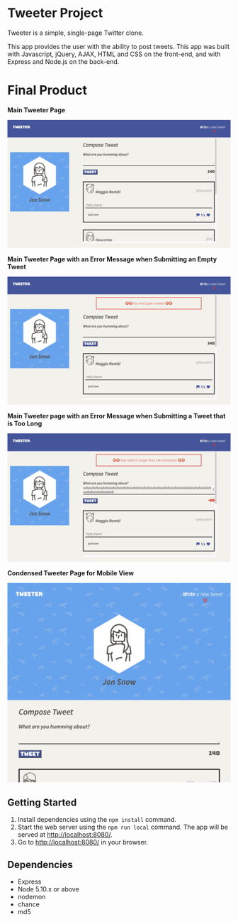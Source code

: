 # Tweeter Project

Tweeter is a simple, single-page Twitter clone.

This app provides the user with the ability to post tweets. This app was built with Javascript, jQuery, AJAX, HTML and CSS on the front-end, and with Express and Node.js on the back-end. 


# Final Product


**Main Tweeter Page**

!["Screenshot of main Tweeter page"](https://github.com/andrepbmoura/tweeter/blob/master/public/images/Tweeter01.jpeg)

**Main Tweeter Page with an Error Message when Submitting an Empty Tweet**

!["Screenshot of main Tweeter page with error message"](https://github.com/andrepbmoura/tweeter/blob/master/public/images/Tweeter02.jpeg)

**Main Tweeter page with an Error Message when Submitting a Tweet that is Too Long**

!["Screenshot of main Tweeter page with error message"](https://github.com/andrepbmoura/tweeter/blob/master/public/images/Tweeter04.jpeg)


**Condensed Tweeter Page for Mobile View**

!["Screenshot of small main Tweeter page"](https://github.com/andrepbmoura/tweeter/blob/master/public/images/Tweeter03.jpeg)


## Getting Started

1. Install dependencies using the `npm install` command.
2. Start the web server using the `npm run local` command. The app will be served at <http://localhost:8080/>.
3. Go to <http://localhost:8080/> in your browser.

## Dependencies

- Express
- Node 5.10.x or above
- nodemon
- chance
- md5




